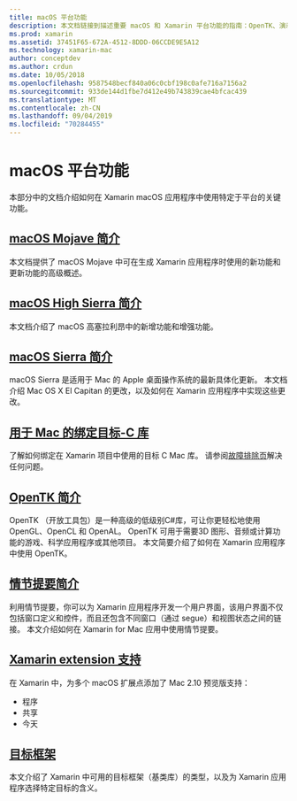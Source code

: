 ```yaml
---
title: macOS 平台功能
description: 本文档链接到描述重要 macOS 和 Xamarin 平台功能的指南：OpenTK、演示图板、扩展等。
ms.prod: xamarin
ms.assetid: 37451F65-672A-4512-8DDD-06CCDE9E5A12
ms.technology: xamarin-mac
author: conceptdev
ms.author: crdun
ms.date: 10/05/2018
ms.openlocfilehash: 9587548becf840a06c0cbf198c0afe716a7156a2
ms.sourcegitcommit: 933de144d1fbe7d412e49b743839cae4bfcac439
ms.translationtype: MT
ms.contentlocale: zh-CN
ms.lasthandoff: 09/04/2019
ms.locfileid: "70284455"
---
```

# <a name="macos-platform-features"></a>macOS 平台功能

本部分中的文档介绍如何在 Xamarin macOS 应用程序中使用特定于平台的关键功能。

## <a name="introduction-to-macos-mojavemacplatformintroduction-to-macos-mojaveindexmd"></a>[macOS Mojave 简介](~/mac/platform/introduction-to-macos-mojave/index.md)

本文档提供了 macOS Mojave 中可在生成 Xamarin 应用程序时使用的新功能和更新功能的高级概述。

## <a name="introduction-to-macos-high-sierramacplatformintroduction-to-macos-high-sierraindexmd"></a>[macOS High Sierra 简介](~/mac/platform/introduction-to-macos-high-sierra/index.md)

本文档介绍了 macOS 高塞拉利昂中的新增功能和增强功能。

## <a name="introduction-to-macos-sierramacplatformintroduction-to-macos-sierraindexmd"></a>[macOS Sierra 简介](~/mac/platform/introduction-to-macos-sierra/index.md)

macOS Sierra 是适用于 Mac 的 Apple 桌面操作系统的最新具体化更新。 本文档介绍 Mac OS X El Capitan 的更改，以及如何在 Xamarin 应用程序中实现这些更改。

## <a name="binding-objective-c-libraries-for-macbindingmd"></a>[用于 Mac 的绑定目标-C 库](binding.md)

了解如何绑定在 Xamarin 项目中使用的目标 C Mac 库。
请参阅[故障排除页](~/cross-platform/macios/binding/troubleshooting.md)解决任何问题。

## <a name="introduction-to-opentkmacplatformopentkmd"></a>[OpenTK 简介](~/mac/platform/opentk.md)

OpenTK （开放工具包）是一种高级的低级别C#库，可让你更轻松地使用 OpenGL、OpenCL 和 OpenAL。 OpenTK 可用于需要3D 图形、音频或计算功能的游戏、科学应用程序或其他项目。 本文简要介绍了如何在 Xamarin 应用程序中使用 OpenTK。

## <a name="introduction-to-storyboardsmacplatformstoryboardsindexmd"></a>[情节提要简介](~/mac/platform/storyboards/index.md)

利用情节提要，你可以为 Xamarin 应用程序开发一个用户界面，该用户界面不仅包括窗口定义和控件，而且还包含不同窗口（通过 segue）和视图状态之间的链接。 本文介绍如何在 Xamarin for Mac 应用中使用情节提要。

## <a name="xamarinmac-extension-supportmacplatformextensionsmd"></a>[Xamarin extension 支持](~/mac/platform/extensions.md)

在 Xamarin 中，为多个 macOS 扩展点添加了 Mac 2.10 预览版支持：

- 程序
- 共享
- 今天

## <a name="target-frameworksmacplatformtarget-frameworkmd"></a>[目标框架](~/mac/platform/target-framework.md)

本文介绍了 Xamarin 中可用的目标框架（基类库）的类型，以及为 Xamarin 应用程序选择特定目标的含义。
